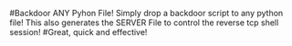 #Backdoor ANY Pyhon File!
Simply drop a backdoor script to any python file! This also generates the SERVER File to control the reverse tcp shell session! 
#Great, quick and effective!
